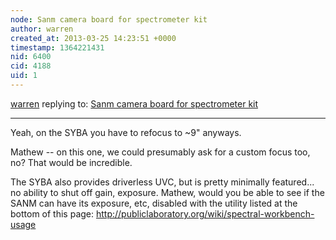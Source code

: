 ```yaml
---
node: Sanm camera board for spectrometer kit
author: warren
created_at: 2013-03-25 14:23:51 +0000
timestamp: 1364221431
nid: 6400
cid: 4188
uid: 1
---
```




[warren](../profile/warren) replying to: [Sanm camera board for spectrometer kit](../notes/mathew/3-18-2013/sanm-camera-board-spectrometer-kit)

----
Yeah, on the SYBA you have to refocus to ~9" anyways. 

Mathew -- on this one, we could presumably ask for a custom focus too, no? That would be incredible.

The SYBA also provides driverless UVC, but is pretty minimally featured... no ability to shut off gain, exposure. Mathew, would you be able to see if the SANM can have its exposure, etc, disabled with the utility listed at the bottom of this page: http://publiclaboratory.org/wiki/spectral-workbench-usage